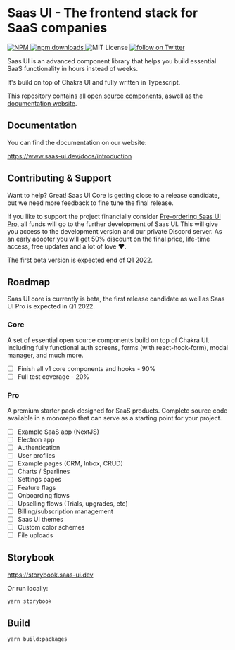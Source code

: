 # Saas UI - The frontend stack for SaaS companies

<p>
  <a href="https://www.npmjs.com/package/@saas-ui/react">
    <img src="https://img.shields.io/npm/v/@saas-ui/react" alt="NPM">
  </a>
  <a href="https://www.npmjs.com/package/@saas-ui/react">
    <img src="https://img.shields.io/npm/dm/@saas-ui/react.svg" alt="npm downloads">
  </a>
  <img alt="MIT License" src="https://img.shields.io/github/license/saas-js/saas-ui"/>
  <a href="https://twitter.com/intent/follow?screen_name=saas_js">
    <img src="https://img.shields.io/twitter/follow/saas_js?style=social&logo=twitter" alt="follow on Twitter">
  </a>
</p>

Saas UI is an advanced component library that helps you build essential SaaS functionality in hours instead of weeks.

It's build on top of Chakra UI and fully written in Typescript.

This repository contains all [open source components](/packages), aswell as the [documentation website](apps/website/pages/docs).

## Documentation

You can find the documentation on our website:

https://www.saas-ui.dev/docs/introduction

## Contributing & Support

Want to help? Great! Saas UI Core is getting close to a release candidate, but we need more feedback to fine tune the final release.

If you like to support the project financially consider [Pre-ordering Saas UI Pro](https://appulse.gumroad.com/l/saas-ui-pro-pre-order), all funds will go to the further development of Saas UI. This will give you access to the development version and our private Discord server. As an early adopter you will get 50% discount on the final price, life-time access, free updates and a lot of love ❤️.

The first beta version is expected end of Q1 2022.

## Roadmap

Saas UI core is currently is beta, the first release candidate as well as Saas UI Pro is expected in Q1 2022.

### Core

A set of essential open source components build on top of Chakra UI.
Including fully functional auth screens, forms (with react-hook-form), modal manager, and much more.

- [ ] Finish all v1 core components and hooks - 90%
- [ ] Full test coverage - 20%

### Pro

A premium starter pack designed for SaaS products.
Complete source code available in a monorepo that can serve as a starting point for your project.

- [ ] Example SaaS app (NextJS)
- [ ] Electron app
- [ ] Authentication
- [ ] User profiles
- [ ] Example pages (CRM, Inbox, CRUD)
- [ ] Charts / Sparlines
- [ ] Settings pages
- [ ] Feature flags
- [ ] Onboarding flows
- [ ] Upselling flows (Trials, upgrades, etc)
- [ ] Billing/subscription management
- [ ] Saas UI themes
- [ ] Custom color schemes
- [ ] File uploads

## Storybook

https://storybook.saas-ui.dev

Or run locally:

```bash
yarn storybook
```

## Build

```bash
yarn build:packages
```
